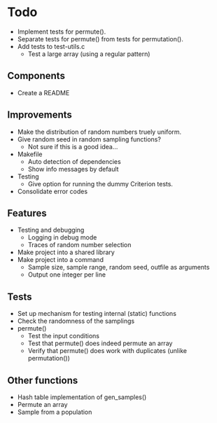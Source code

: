 # Todo

* Implement tests for permute().
* Separate tests for permute() from tests for permutation().
* Add tests to test-utils.c
  * Test a large array (using a regular pattern)


## Components

* Create a README


## Improvements

* Make the distribution of random numbers truely uniform.
* Give random seed in random sampling functions?
  * Not sure if this is a good idea...
* Makefile
  * Auto detection of dependencies
  * Show info messages by default
* Testing
  * Give option for running the dummy Criterion tests.
* Consolidate error codes


## Features

* Testing and debugging
  * Logging in debug mode
  * Traces of random number selection
* Make project into a shared library
* Make project into a command
  * Sample size, sample range, random seed, outfile as arguments
  * Output one integer per line


## Tests

* Set up mechanism for testing internal (static) functions
* Check the randomness of the samplings
* permute()
  * Test the input conditions
  * Test that permute() does indeed permute an array
  * Verify that permute() does work with duplicates (unlike permutation())


## Other functions

* Hash table implementation of gen_samples()
* Permute an array
* Sample from a population